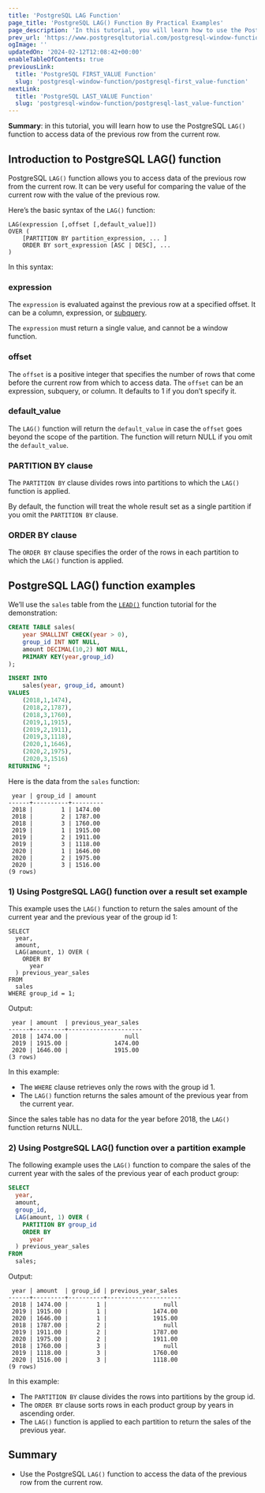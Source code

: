 ```yaml
---
title: 'PostgreSQL LAG Function'
page_title: 'PostgreSQL LAG() Function By Practical Examples'
page_description: 'In this tutorial, you will learn how to use the PostgreSQL LAG() function to access a row which comes before the current row at a specific physical offset.'
prev_url: 'https://www.postgresqltutorial.com/postgresql-window-function/postgresql-lag-function/'
ogImage: ''
updatedOn: '2024-02-12T12:08:42+00:00'
enableTableOfContents: true
previousLink:
  title: 'PostgreSQL FIRST_VALUE Function'
  slug: 'postgresql-window-function/postgresql-first_value-function'
nextLink:
  title: 'PostgreSQL LAST_VALUE Function'
  slug: 'postgresql-window-function/postgresql-last_value-function'
---
```


**Summary**: in this tutorial, you will learn how to use the PostgreSQL `LAG()` function to access data of the previous row from the current row.

## Introduction to PostgreSQL LAG() function

PostgreSQL `LAG()` function allows you to access data of the previous row from the current row. It can be very useful for comparing the value of the current row with the value of the previous row.

Here’s the basic syntax of the `LAG()` function:

```phpsqlsql
LAG(expression [,offset [,default_value]])
OVER (
    [PARTITION BY partition_expression, ... ]
    ORDER BY sort_expression [ASC | DESC], ...
)

```

In this syntax:

### expression

The `expression` is evaluated against the previous row at a specified offset. It can be a column, expression, or [subquery](../postgresql-tutorial/postgresql-subquery).

The `expression` must return a single value, and cannot be a window function.

### offset

The `offset` is a positive integer that specifies the number of rows that come before the current row from which to access data. The `offset` can be an expression, subquery, or column. It defaults to 1 if you don’t specify it.

### default_value

The `LAG()` function will return the `default_value` in case the `offset` goes beyond the scope of the partition. The function will return NULL if you omit the `default_value`.

### PARTITION BY clause

The `PARTITION BY` clause divides rows into partitions to which the `LAG()` function is applied.

By default, the function will treat the whole result set as a single partition if you omit the `PARTITION BY` clause.

### ORDER BY clause

The `ORDER BY` clause specifies the order of the rows in each partition to which the `LAG()` function is applied.

## PostgreSQL LAG() function examples

We’ll use the `sales` table from the [`LEAD()`](postgresql-lead-function) function tutorial for the demonstration:

```sql
CREATE TABLE sales(
	year SMALLINT CHECK(year > 0),
	group_id INT NOT NULL,
	amount DECIMAL(10,2) NOT NULL,
	PRIMARY KEY(year,group_id)
);

INSERT INTO
	sales(year, group_id, amount)
VALUES
	(2018,1,1474),
	(2018,2,1787),
	(2018,3,1760),
	(2019,1,1915),
	(2019,2,1911),
	(2019,3,1118),
	(2020,1,1646),
	(2020,2,1975),
	(2020,3,1516)
RETURNING *;
```

Here is the data from the `sales` function:

```
 year | group_id | amount
------+----------+---------
 2018 |        1 | 1474.00
 2018 |        2 | 1787.00
 2018 |        3 | 1760.00
 2019 |        1 | 1915.00
 2019 |        2 | 1911.00
 2019 |        3 | 1118.00
 2020 |        1 | 1646.00
 2020 |        2 | 1975.00
 2020 |        3 | 1516.00
(9 rows)
```

### 1\) Using PostgreSQL LAG() function over a result set example

This example uses the `LAG()` function to return the sales amount of the current year and the previous year of the group id 1:

```
SELECT
  year,
  amount,
  LAG(amount, 1) OVER (
    ORDER BY
      year
  ) previous_year_sales
FROM
  sales
WHERE group_id = 1;
```

Output:

```text
 year | amount  | previous_year_sales
------+---------+---------------------
 2018 | 1474.00 |                null
 2019 | 1915.00 |             1474.00
 2020 | 1646.00 |             1915.00
(3 rows)
```

In this example:

- The `WHERE` clause retrieves only the rows with the group id 1\.
- The `LAG()` function returns the sales amount of the previous year from the current year.

Since the sales table has no data for the year before 2018, the `LAG()` function returns NULL.

### 2\) Using PostgreSQL LAG() function over a partition example

The following example uses the `LAG()` function to compare the sales of the current year with the sales of the previous year of each product group:

```sql
SELECT
  year,
  amount,
  group_id,
  LAG(amount, 1) OVER (
    PARTITION BY group_id
    ORDER BY
      year
  ) previous_year_sales
FROM
  sales;
```

Output:

```
 year | amount  | group_id | previous_year_sales
------+---------+----------+---------------------
 2018 | 1474.00 |        1 |                null
 2019 | 1915.00 |        1 |             1474.00
 2020 | 1646.00 |        1 |             1915.00
 2018 | 1787.00 |        2 |                null
 2019 | 1911.00 |        2 |             1787.00
 2020 | 1975.00 |        2 |             1911.00
 2018 | 1760.00 |        3 |                null
 2019 | 1118.00 |        3 |             1760.00
 2020 | 1516.00 |        3 |             1118.00
(9 rows)
```

In this example:

- The `PARTITION BY` clause divides the rows into partitions by the group id.
- The `ORDER BY` clause sorts rows in each product group by years in ascending order.
- The `LAG()` function is applied to each partition to return the sales of the previous year.

## Summary

- Use the PostgreSQL `LAG()` function to access the data of the previous row from the current row.
